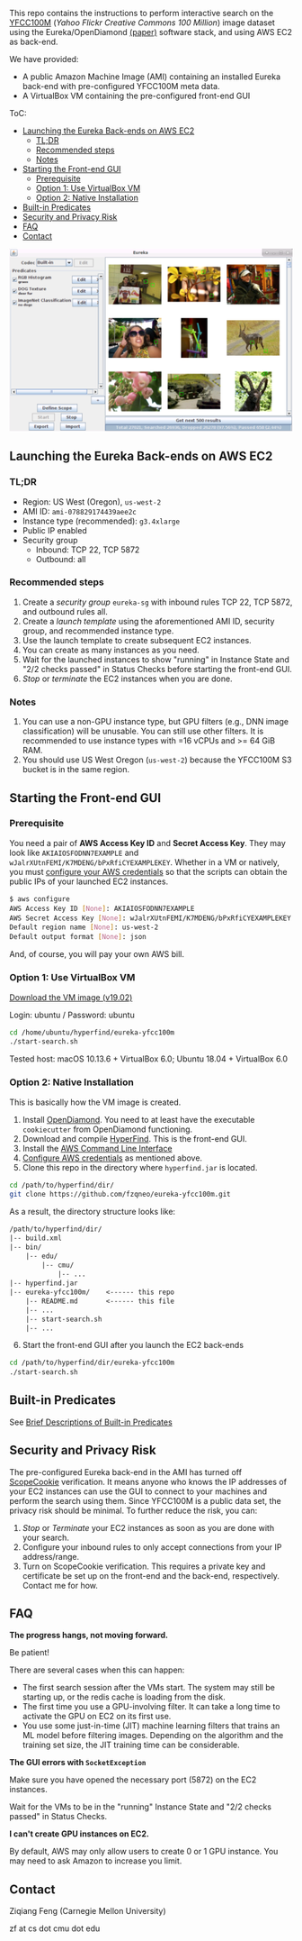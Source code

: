 This repo contains the instructions to perform
interactive search on the [YFCC100M](http://yfcc100m.appspot.com/) (*Yahoo Flickr Creative Commons 100 Million*) image dataset using the Eureka/OpenDiamond [(paper)](http://elijah.cs.cmu.edu/DOCS/feng-sec2018.pdf) software stack,
and using AWS EC2 as back-end.

We have provided: 
+ A public Amazon Machine Image (AMI) containing an installed Eureka back-end with pre-configured YFCC100M meta data.
+ A VirtualBox VM containing the pre-configured front-end GUI

ToC:
- [Launching the Eureka Back-ends on AWS EC2](#launching-the-eureka-back-ends-on-aws-ec2)
  - [TL;DR](#tldr)
  - [Recommended steps](#recommended-steps)
  - [Notes](#notes)
- [Starting the Front-end GUI](#starting-the-front-end-gui)
  - [Prerequisite](#prerequisite)
  - [Option 1: Use VirtualBox VM](#option-1-use-virtualbox-vm)
  - [Option 2: Native Installation](#option-2-native-installation)
- [Built-in Predicates](#built-in-predicates)
- [Security and Privacy Risk](#security-and-privacy-risk)
- [FAQ](#faq)
- [Contact](#contact)


![](FIGS/gui-screen.png)

## Launching the Eureka Back-ends on AWS EC2

### TL;DR
* Region: US West (Oregon), `us-west-2`
* AMI ID: `ami-078829174439aee2c`
* Instance type (recommended): `g3.4xlarge`
* Public IP enabled
* Security group
    * Inbound: TCP 22, TCP 5872
    * Outbound: all

### Recommended steps

1. Create a *security group* `eureka-sg` with inbound rules TCP 22, TCP 5872, and outbound rules all.
2. Create a *launch template* using the aforementioned AMI ID, security group, and recommended instance type.
3. Use the launch template to create subsequent EC2 instances.
4. You can create as many instances as you need.
5. Wait for the launched instances to show "running" in Instance State and "2/2 checks passed" in Status Checks before starting the front-end GUI.
6. *Stop* or *terminate* the EC2 instances when you are done.

### Notes

1. You can use a non-GPU instance type, but GPU filters (e.g., DNN image classification) will be unusable. You can still use other filters. It is recommended to use instance types with =16 vCPUs and >= 64 GiB RAM.
2. You should use US West Oregon (`us-west-2`) because the YFCC100M S3 bucket is in the same region.

## Starting the Front-end GUI

### Prerequisite

You need a pair of **AWS Access Key ID** and **Secret Access Key**.
They may look like `AKIAIOSFODNN7EXAMPLE` and `wJalrXUtnFEMI/K7MDENG/bPxRfiCYEXAMPLEKEY`. 
Whether in a VM or natively,
you must [configure your AWS credentials](https://docs.aws.amazon.com/cli/latest/userguide/cli-chap-configure.html)
so that the scripts can obtain the public IPs of your launched EC2 instances.

```bash
$ aws configure
AWS Access Key ID [None]: AKIAIOSFODNN7EXAMPLE
AWS Secret Access Key [None]: wJalrXUtnFEMI/K7MDENG/bPxRfiCYEXAMPLEKEY
Default region name [None]: us-west-2
Default output format [None]: json
```


And, of course, you will pay your own AWS bill.

### Option 1: Use VirtualBox VM

[Download the VM image (v19.02)](https://owncloud.cmusatyalab.org/owncloud/index.php/s/9LdyQwlbCB2PTMC)

Login: ubuntu / Password: ubuntu

```bash
cd /home/ubuntu/hyperfind/eureka-yfcc100m
./start-search.sh
```

Tested host: macOS 10.13.6 + VirtualBox 6.0; Ubuntu 18.04 + VirtualBox 6.0

### Option 2: Native Installation

This is basically how the VM image is created.

1. Install [OpenDiamond](https://github.com/cmusatyalab/opendiamond/wiki/Installation-on-Ubuntu-16.04,-18.04). You need to at least have the executable `cookiecutter` from OpenDiamond functioning. 
2. Download and compile [HyperFind](https://github.com/cmusatyalab/hyperfind). This is the front-end GUI.
3. Install the [AWS Command Line Interface](https://aws.amazon.com/cli/)
4. [Configure AWS credentials](https://docs.aws.amazon.com/cli/latest/userguide/cli-chap-configure.html) as mentioned above.
5. Clone this repo in the directory where `hyperfind.jar` is located.

```bash
cd /path/to/hyperfind/dir/
git clone https://github.com/fzqneo/eureka-yfcc100m.git
```

As a result, the directory structure looks like:

```
/path/to/hyperfind/dir/
|-- build.xml
|-- bin/
    |-- edu/
        |-- cmu/
            |-- ...
|-- hyperfind.jar
|-- eureka-yfcc100m/    <------ this repo
    |-- README.md       <------ this file
    |-- ...
    |-- start-search.sh
    |-- ...
```
6. Start the front-end GUI after you launch the EC2 back-ends
```bash
cd /path/to/hyperfind/dir/eureka-yfcc100m
./start-search.sh
```


## Built-in Predicates

See [Brief Descriptions of Built-in Predicates](predicates.md)


## Security and Privacy Risk

The pre-configured Eureka back-end in the AMI has turned off [ScopeCookie](https://github.com/cmusatyalab/opendiamond/wiki/ScopeCookie) verification.
It means anyone who knows the IP addresses of your EC2 instances can use the GUI to connect to your machines and perform the search using them.
Since YFCC100M is a public data set, the privacy risk should be minimal.
To further reduce the risk, you can:

1. *Stop* or *Terminate* your EC2 instances as soon as you are done with your search.
2. Configure your inbound rules to only accept connections from your IP address/range.
3. Turn on ScopeCookie verification. This requires a private key and certificate be set up on the front-end and the back-end, respectively. Contact me for how.


## FAQ

**The progress hangs, not moving forward.**

Be patient! 

There are several cases when this can happen:
- The first search session after the VMs start. The system may still be starting up, or the redis cache is loading from the disk.
- The first time you use a GPU-involving filter. It can take a long time to activate the GPU on EC2 on its first use.
- You use some just-in-time (JIT) machine learning filters that trains an ML model before filtering images. Depending on the algorithm and the training set size, the JIT training time can be considerable.

**The GUI errors with `SocketException`**

Make sure you have opened the necessary port (5872) on the EC2 instances.

Wait for the VMs to be in the "running" Instance State and "2/2 checks passed" in Status Checks.

**I can't create GPU instances on EC2.**

By default, AWS may only allow users to create 0 or 1 GPU instance. You may need to ask Amazon to increase you limit.

## Contact

Ziqiang Feng (Carnegie Mellon University)

zf at cs dot cmu dot edu
